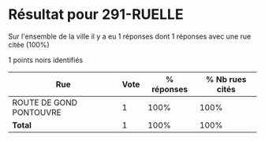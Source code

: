 # Résultat pour 291-RUELLE

Sur l'ensemble de la ville il y a eu 1 réponses dont 1 réponses avec une rue citée (100%)

1 points noirs identifiés

| Rue | Vote | % réponses | % Nb rues cités|
|-----|------|------------|----------------|
| ROUTE DE GOND PONTOUVRE | 1 | 100% | 100%|
| **Total** | 1 | 100% | 100%|
